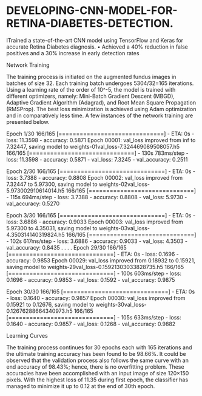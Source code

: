 # DEVELOPING-CNN-MODEL-FOR-RETINA-DIABETES-DETECTION.
 ITrained a state-of-the-art CNN model using TensorFlow and Keras for accurate Retina Diabetes diagnosis. • Achieved a 40% reduction in false positives and a 30% increase in early detection rates

Network Training

The training process is initiated on the augmented fundus images in batches of size 32. Each training batch undergoes 5304/32=165 iterations. Using a learning rate of the order of 10^-5, the model is trained with different optimizers, namely: Mini-Batch Gradient Descent (MBGD), Adaptive Gradient Algorithm (Adagrad), and Root Mean Square Propagation (RMSProp). The best loss minimization is achieved using Adam optimization and in comparatively less time. A few instances of the network training are presented below.

Epoch 1/30
166/165 [==============================] - ETA: 0s - loss: 11.3598 - accuracy: 0.5871
Epoch 00001: val_loss improved from inf to 7.32447, saving model to weights-01val_loss-7.324469089508057.h5
166/165 [==============================] - 130s 783ms/step - loss: 11.3598 - accuracy: 0.5871 - val_loss: 7.3245 - val_accuracy: 0.2511

Epoch 2/30
166/165 [==============================] - ETA: 0s - loss: 3.7388 - accuracy: 0.8808
Epoch 00002: val_loss improved from 7.32447 to 5.97300, saving model to weights-02val_loss-5.973002910614014.h5
166/165 [==============================] - 115s 694ms/step - loss: 3.7388 - accuracy: 0.8808 - val_loss: 5.9730 - val_accuracy: 0.5270

Epoch 3/30
166/165 [==============================] - ETA: 0s - loss: 3.6886 - accuracy: 0.9033
Epoch 00003: val_loss improved from 5.97300 to 4.35031, saving model to weights-03val_loss-4.350314140319824.h5
166/165 [==============================] - 102s 617ms/step - loss: 3.6886 - accuracy: 0.9033 - val_loss: 4.3503 - val_accuracy: 0.8435
.
.
.
.
Epoch 29/30
166/165 [==============================] - ETA: 0s - loss: 0.1696 - accuracy: 0.9853
Epoch 00029: val_loss improved from 0.18932 to 0.15921, saving model to weights-29val_loss-0.15921303033828735.h5
166/165 [==============================] - 100s 603ms/step - loss: 0.1696 - accuracy: 0.9853 - val_loss: 0.1592 - val_accuracy: 0.9875

Epoch 30/30
166/165 [==============================] - ETA: 0s - loss: 0.1640 - accuracy: 0.9857
Epoch 00030: val_loss improved from 0.15921 to 0.12676, saving model to weights-30val_loss-0.12676288664340973.h5
166/165 [==============================] - 105s 633ms/step - loss: 0.1640 - accuracy: 0.9857 - val_loss: 0.1268 - val_accuracy: 0.9882

Learning Curves

The training process continues for 30 epochs each with 165 iterations and the ultimate training accuracy has been found to be 98.66%. It could be observed that the validation process also follows the same curve with an end accuracy of 98.43%; hence, there is no overfitting problem. These accuracies have been accomplished with an input image of size 120×150 pixels. With the highest loss of 11.35 during first epoch, the classifier has managed to minimize it up to 0.12 at the end of 30th epoch.
